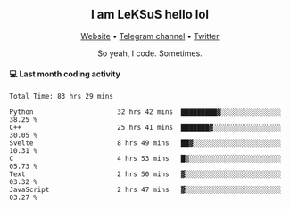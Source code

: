 <h2 align="center">I am LeKSuS hello lol</h2>
<div align="center">
  <a href="https://leksus.net">Website</a> •
  <a href="https://t.me/leksus_was_here">Telegram channel</a> •
  <a href="https://twitter.com/___LeKSuS___">Twitter</a>
</div>
<p align="center">So yeah, I code. Sometimes.</p>

#### :computer: Last month coding activity
<!--START_SECTION:waka-->

```text
Total Time: 83 hrs 29 mins

Python                     32 hrs 42 mins  █████████▓░░░░░░░░░░░░░░░   38.25 %
C++                        25 hrs 41 mins  ███████▓░░░░░░░░░░░░░░░░░   30.05 %
Svelte                     8 hrs 49 mins   ██▓░░░░░░░░░░░░░░░░░░░░░░   10.31 %
C                          4 hrs 53 mins   █▒░░░░░░░░░░░░░░░░░░░░░░░   05.73 %
Text                       2 hrs 50 mins   ▓░░░░░░░░░░░░░░░░░░░░░░░░   03.32 %
JavaScript                 2 hrs 47 mins   ▓░░░░░░░░░░░░░░░░░░░░░░░░   03.27 %
```

<!--END_SECTION:waka-->
